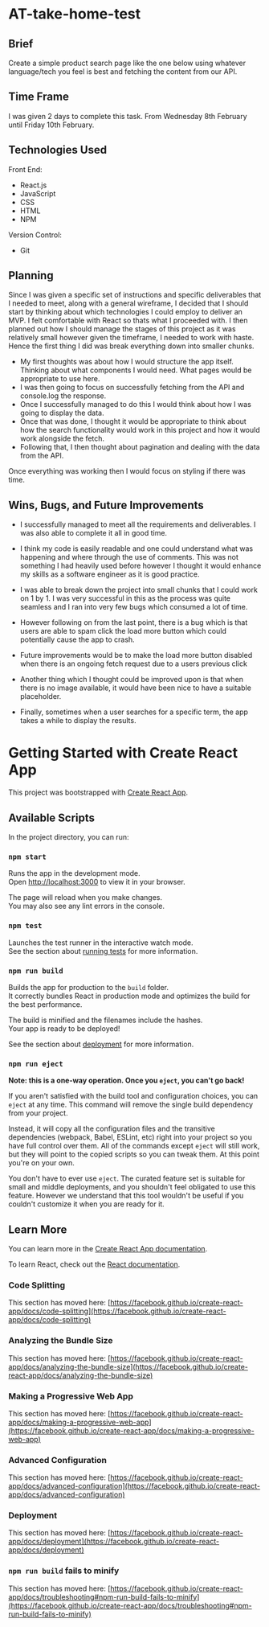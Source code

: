 # AT-take-home-test

## Brief
Create a simple product search page like the one below using whatever language/tech you feel is best and fetching the content from our API.

## Time Frame
I was given 2 days to complete this task. From Wednesday 8th February until Friday 10th February. 

## Technologies Used
Front End:
- React.js
- JavaScript
- CSS
- HTML
- NPM

Version Control:
- Git

## Planning
Since I was given a specific set of instructions and specific deliverables that I needed to meet, along with a general wireframe, I decided that I should start by thinking about which technologies I could employ to deliver an MVP. I felt comfortable with React so thats what I proceeded with. 
I then planned out how I should manage the stages of this project as it was relatively small however given the timeframe, I needed to work with haste. Hence the first thing I did was break everything down into smaller chunks. 
- My first thoughts was about how I would structure the app itself. Thinking about what components I would need. What pages would be appropriate to use here. 
- I was then going to focus on successfully fetching from the API and console.log the response.
- Once I successfully managed to do this I would think about how I was going to display the data. 
- Once that was done, I thought it would be appropriate to think about how the search functionality would work in this project and how it would work alongside the fetch. 
- Following that, I then thought about pagination and dealing with the data from the API. 

Once everything was working then I would focus on styling if there was time. 

## Wins, Bugs, and Future Improvements
- I successfully managed to meet all the requirements and deliverables. I was also able to complete it all in good time. 
- I think my code is easily readable and one could understand what was happening and where through the use of comments. This was not something I had heavily used before however I thought it would enhance my skills as a software engineer as it is good practice. 
- I was able to break down the project into small chunks that I could work on 1 by 1. I was very successful in this as the process was quite seamless and I ran into very few bugs which consumed a lot of time.

- However following on from the last point, there is a bug which is that users are able to spam click the load more button which could potentially cause the app to crash. 

- Future improvements would be to make the load more button disabled when there is an ongoing fetch request due to a users previous click
- Another thing which I thought could be improved upon is that when there is no image available, it would have been nice to have a suitable placeholder. 
- Finally, sometimes when a user searches for a specific term, the app takes a while to display the results. 

# Getting Started with Create React App

This project was bootstrapped with [Create React App](https://github.com/facebook/create-react-app).

## Available Scripts

In the project directory, you can run:

### `npm start`

Runs the app in the development mode.\
Open [http://localhost:3000](http://localhost:3000) to view it in your browser.

The page will reload when you make changes.\
You may also see any lint errors in the console.

### `npm test`

Launches the test runner in the interactive watch mode.\
See the section about [running tests](https://facebook.github.io/create-react-app/docs/running-tests) for more information.

### `npm run build`

Builds the app for production to the `build` folder.\
It correctly bundles React in production mode and optimizes the build for the best performance.

The build is minified and the filenames include the hashes.\
Your app is ready to be deployed!

See the section about [deployment](https://facebook.github.io/create-react-app/docs/deployment) for more information.

### `npm run eject`

**Note: this is a one-way operation. Once you `eject`, you can't go back!**

If you aren't satisfied with the build tool and configuration choices, you can `eject` at any time. This command will remove the single build dependency from your project.

Instead, it will copy all the configuration files and the transitive dependencies (webpack, Babel, ESLint, etc) right into your project so you have full control over them. All of the commands except `eject` will still work, but they will point to the copied scripts so you can tweak them. At this point you're on your own.

You don't have to ever use `eject`. The curated feature set is suitable for small and middle deployments, and you shouldn't feel obligated to use this feature. However we understand that this tool wouldn't be useful if you couldn't customize it when you are ready for it.

## Learn More

You can learn more in the [Create React App documentation](https://facebook.github.io/create-react-app/docs/getting-started).

To learn React, check out the [React documentation](https://reactjs.org/).

### Code Splitting

This section has moved here: [https://facebook.github.io/create-react-app/docs/code-splitting](https://facebook.github.io/create-react-app/docs/code-splitting)

### Analyzing the Bundle Size

This section has moved here: [https://facebook.github.io/create-react-app/docs/analyzing-the-bundle-size](https://facebook.github.io/create-react-app/docs/analyzing-the-bundle-size)

### Making a Progressive Web App

This section has moved here: [https://facebook.github.io/create-react-app/docs/making-a-progressive-web-app](https://facebook.github.io/create-react-app/docs/making-a-progressive-web-app)

### Advanced Configuration

This section has moved here: [https://facebook.github.io/create-react-app/docs/advanced-configuration](https://facebook.github.io/create-react-app/docs/advanced-configuration)

### Deployment

This section has moved here: [https://facebook.github.io/create-react-app/docs/deployment](https://facebook.github.io/create-react-app/docs/deployment)

### `npm run build` fails to minify

This section has moved here: [https://facebook.github.io/create-react-app/docs/troubleshooting#npm-run-build-fails-to-minify](https://facebook.github.io/create-react-app/docs/troubleshooting#npm-run-build-fails-to-minify)